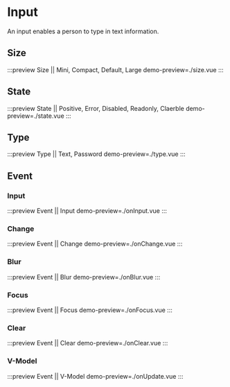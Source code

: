 # Input
An input enables a person to type in text information.

## Size
:::preview Size || Mini, Compact, Default, Large
demo-preview=./size.vue
:::

## State
:::preview State || Positive, Error, Disabled, Readonly, Claerble
demo-preview=./state.vue
:::

## Type
:::preview Type || Text, Password
demo-preview=./type.vue
:::

## Event
### Input
:::preview Event || Input
demo-preview=./onInput.vue
:::
### Change
:::preview Event || Change
demo-preview=./onChange.vue
:::
### Blur
:::preview Event || Blur
demo-preview=./onBlur.vue
:::
### Focus
:::preview Event || Focus
demo-preview=./onFocus.vue
:::
### Clear
:::preview Event || Clear
demo-preview=./onClear.vue
:::
### V-Model
:::preview Event || V-Model
demo-preview=./onUpdate.vue
:::
